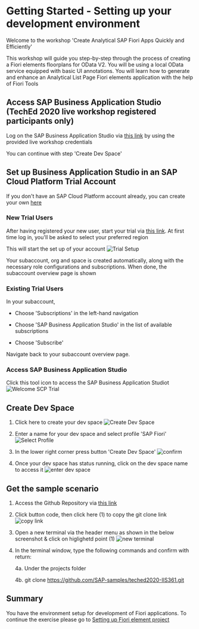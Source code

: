 
# Getting Started - Setting up your development environment

Welcome to the workshop 'Create Analytical SAP Fiori Apps Quickly and Efficiently'

This workshop will guide you step-by-step through the process of creating a Fiori elements floorplans for OData V2. You will be using a local OData service equipped with basic UI annotations. You will learn how to generate and enhance an Analytical List Page Fiori elements application with the help of Fiori Tools

## Access SAP Business Application Studio (TechEd 2020 live workshop registered participants only)

Log on the SAP Business Application Studio via [this link](https://sap-ux-teched.cry10cf.int.applicationstudio.cloud.sap/index.html) by using the provided live workshop credentials

You can continue with step 'Create Dev Space'

## Set up Business Application Studio in an SAP Cloud Platform Trial Account

If you don't have an SAP Cloud Platform account already, you can create your own [here](https://www.sap.com/products/cloud-platform/get-started.html)

### New Trial Users

After having registered your new user, start your trial via [this link](https://account.hanatrial.ondemand.com/register). At first time log in, you'll be asked to select your preferred region

This will start the set up of your account
![Trial Setup](../ex0/images/00_00_0010.png)

Your subaccount, org and space is created automatically, along with the necessary role configurations and subscriptions. When done, the subaccount overview page is shown

### Existing Trial Users

In your subaccount, 

- Choose 'Subscriptions' in the left-hand navigation

- Choose 'SAP Business Application Studio' in the list of available subscriptions

- Choose 'Subscribe'

Navigate back to your subaccount overview page.

### Access SAP Business Application Studio

Click this tool icon to access the SAP Business Application Studiot
![Welcome SCP Trial](../ex0/images/00_00_0020.png)

## Create Dev Space

1. Click here to create your dev space
![Create Dev Space](../ex0/images/00_00_0030.png)

2. Enter a name for your dev space and select profile 'SAP Fiori'
![Select Profile](../ex0/images/00_00_0040.png)

3. In the lower right corner press button 'Create Dev Space'
![confirm](../ex0/images/00_00_0050.png)

4. Once your dev space has status running, click on the dev space name to access it
![enter dev space](../ex0/images/00_00_0060.png)

## Get the sample scenario

1. Access the Github Repository via [this link](https://github.com/SAP-samples/teched2020-IIS361)

2. Click button code, then click here (1) to copy the git clone link
![copy link](../ex0/images/00_00_0070.png)

3. Open a new terminal via the header menu as shown in the below screenshot & click on higlighetd point (1)
![new terminal](../ex0/images/00_00_0080.png)

4. In the terminal window, type the following commands and confirm with return:

    4a. Under the projects folder
    
    4b. git clone https://github.com/SAP-samples/teched2020-IIS361.git
## Summary
You have the environment setup for development of Fiori applications. To continue the exercise please go to [Setting up Fiori element project](../ex1/README.md)
